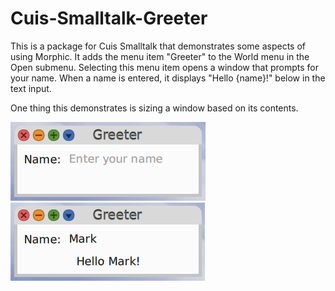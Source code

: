 # Cuis-Smalltalk-Greeter

This is a package for Cuis Smalltalk that demonstrates some aspects of using Morphic.
It adds the menu item "Greeter" to the World menu in the Open submenu.
Selecting this menu item opens a window that prompts for your name.
When a name is entered, it displays "Hello {name}!" below in the text input.

One thing this demonstrates is sizing a window based on its contents.

<img alt="window before entering name" src="./greeter1.png">

<img alt="window after entering name" src="./greeter2.png">
